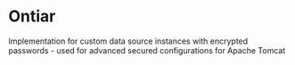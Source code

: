 Ontiar
======

Implementation for custom data source instances with encrypted passwords - used for advanced secured configurations for Apache Tomcat
